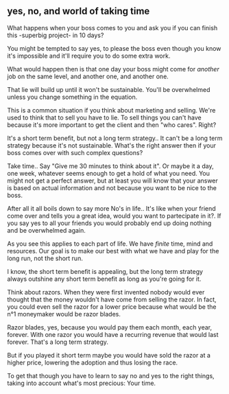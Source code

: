 ## yes, no, and world of taking time

What happens when your boss comes to you and ask you if you can finish this -superbig project- in 10 days?

You might be tempted to say yes, to please the boss even though you know it's impossible and it'll require you to do some extra work.

What would happen then is that one day your boss might come for _another_ job on the same level, and another one, and another one.

That lie will build up until it won't be sustainable. You'll be overwhelmed unless you change something in the equation.

This is a common situation if you think about marketing and selling. We're used to think that to sell you have to lie. To sell things you can't have because it's more important to get the client and then "who cares". Right?

It's a short term benefit, but not a long term strategy..
It can't be a long term strategy because it's not sustainable. What's the right answer then if your boss comes over with such complex questions?

Take time..
Say "Give me 30 minutes to think about it".
Or maybe it a day, one week, whatever seems enough to get a hold of what you need.
You might not get a perfect answer, but at least you will know that your answer is based on actual information and not because you want to be nice to the boss.

After all it all boils down to say more No's in life..
It's like when your friend come over and tells you a great idea, would you want to partecipate in it?.
If you say yes to all your friends you would probably end up doing nothing and be overwhelmed again.

As you see this applies to each part of life.
We have _finite_ time, mind and resources.
Our goal is to make our best with what we have and play for the long run, not the short run.

I know, the short term benefit is appealing, but the long term strategy always outshine any short term benefit as long as you're going for it.

Think about razors. When they were first invented nobody would ever thought that the money wouldn't have come from selling the razor. In fact, you could even sell the razor for a lower price because what would be the n°1 moneymaker would be razor blades.

Razor blades, yes, because you would pay them each month, each year, forever.
With one razor you would have a recurring revenue that would last forever. That's a long term strategy.

But if you played it short term maybe you would have sold the razor at a higher price, lowering the adoption and thus losing the race.

To get that though you have to learn to say no and yes to the right things, taking into account what's most precious: Your time.
